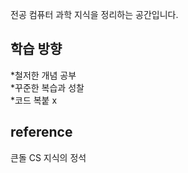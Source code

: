 전공 컴퓨터 과학 지식을 정리하는 공간입니다. <br>
## 학습 방향
*철저한 개념 공부<br>
*꾸준한 복습과 성찰<br>
*코드 복붙 x<br>

## reference
큰돌 CS 지식의 정석
